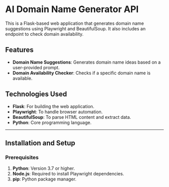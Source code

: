 # AI Domain Name Generator API

This is a Flask-based web application that generates domain name suggestions using Playwright and BeautifulSoup. It also includes an endpoint to check domain availability.

## Features

- **Domain Name Suggestions**: Generates domain name ideas based on a user-provided prompt.
- **Domain Availability Checker**: Checks if a specific domain name is available.

## Technologies Used

- **Flask**: For building the web application.
- **Playwright**: To handle browser automation.
- **BeautifulSoup**: To parse HTML content and extract data.
- **Python**: Core programming language.

---

## Installation and Setup

### Prerequisites

1. **Python**: Version 3.7 or higher.
2. **Node.js**: Required to install Playwright dependencies.
3. **pip**: Python package manager.